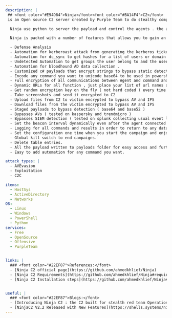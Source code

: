 ```yaml
---
description: |
 ## <font color="#E94D84">Ninja</font><font color="#BA14F4">C2</font>
 is an Open source C2 server created by Purple Team to do stealthy computer and Active directoty enumeration without being detected by SIEM and AVs , Ninja still in beta version and when the stable version released it will contains many more stealthy techinques and anti-forensic to create a real challenge for blue team to make sure all the defenses configured correctly and they can detect sophisticated attacks.

  Ninja use python to server the payload and control the agents . the agents are based on C# and powershell which can bypass leading AVs . Ninja comunicate with the agents in secure channel encrpyted with AES-256 and the key is not hard coded but randomly generated on the campaign start , every agent connect to the C2 get the key and if the C2 restarted a new key will be used by all old agents and the new. Ninja also randomize the callback URLs for every campaign to bypass static detection. 

  Ninja is packed with a number of features that allows you to gain an insight into your upcoming engagement before you actually need to deploy your full aresenal or tools and techniques, such as-

  - Defense Analysis
  - Automation for kerberoast attack from generating the kerberos tickets to extracting the SPN hashes  into hashcat format.
  - Automation for dc_sync to get hashes for a list of users or domain admin group.
  - Undetected Automation to get groups the user belong to and the users member in a group. 
  - Automation for bloodhound AD data collection .
  - Customized c# payloads that encrypt strings to bypass static detection.
  - Encode any command you want to unicode base64 to be used in powershell encoded commands.
  - Full encryption of all communications between Agent and command and control to bypass AV and IPS detection.
  - Dynamic URLs for all function , just place your list of url names and the c2 will use it randomly to bypass any static detection.
  - Get random encryption key on the fly ( not hard coded ) every time the agent connect ( even reconnection needs a new key )
  - Take screenshots and send it encrypted to C2
  - Upload files from C2 to victim encrypted to bypass AV and IPS
  - Download files from the victim encrypted to bypass AV and IPS
  - Staged payloads to bypass detection ( base64 and base52 )
  - Bypasses AVs ( tested on kaspersky and trendmicro )
  - Bypasses SIEM detection ( tested on splunk collecting usual event logs along with sysmon logs ) not tested on powershell v5 script block and module logging ( will be done in the next release ).
  - Set the beacon interval dynamically even after the agent connected and provide a starting beacon interval in the campaign start configurations
  - Logging for all commands and results in order to return to any data you missed in your operation.
  - Set the configuration one time when you start the campaign and enjoy.
  - Global kill switch to end campaigns.
  - Delete table entries.
  - All the payload written to payloads folder for easy access and further customization.
  - Easy to add automation for any command you want.

attack_types: |
  - AVEvasion
  - Exploitation
  - C2C

items:
  - HostSys
  - ActiveDirectory
  - Networks
OS:
  - Linux
  - Windows
  - PowerShell
  - Python
services:
  - Free
  - OpenSource
  - Offensive
  - PurpleTeam


links: |
  ### <font color="#22EF87">References:</font>
  - [Ninja C2 official page](https://github.com/ahmedkhlief/Ninja)
  - [Ninja C2 Requirements](https://github.com/ahmedkhlief/Ninja#requirement)
  - [Ninja C2 Installation steps](https://github.com/ahmedkhlief/Ninja#installation)


useful: |
  ### <font color="#22EF87">Blogs:</font>
  - [Introducing Ninja C2 : the C2 built for stealth red team Operations](https://shells.systems/introducing-ninja-c2-the-c2-built-for-stealth-red-team-operations/)
  - [NinjaC2 V2.2 Released with New Features](https://shells.systems/ninjac2-v2-2-released-with-new-features/)
---
```


